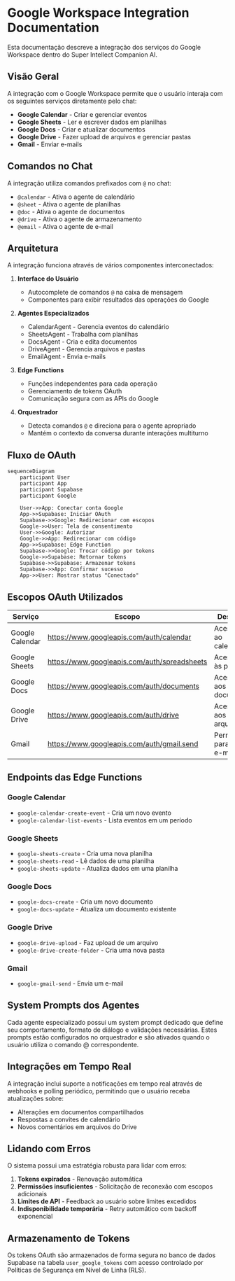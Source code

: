 
# Google Workspace Integration Documentation

Esta documentação descreve a integração dos serviços do Google Workspace dentro do Super Intellect Companion AI.

## Visão Geral

A integração com o Google Workspace permite que o usuário interaja com os seguintes serviços diretamente pelo chat:

- **Google Calendar** - Criar e gerenciar eventos
- **Google Sheets** - Ler e escrever dados em planilhas
- **Google Docs** - Criar e atualizar documentos
- **Google Drive** - Fazer upload de arquivos e gerenciar pastas
- **Gmail** - Enviar e-mails

## Comandos no Chat

A integração utiliza comandos prefixados com `@` no chat:

- `@calendar` - Ativa o agente de calendário
- `@sheet` - Ativa o agente de planilhas
- `@doc` - Ativa o agente de documentos
- `@drive` - Ativa o agente de armazenamento
- `@email` - Ativa o agente de e-mail

## Arquitetura

A integração funciona através de vários componentes interconectados:

1. **Interface do Usuário**
   - Autocomplete de comandos `@` na caixa de mensagem
   - Componentes para exibir resultados das operações do Google

2. **Agentes Especializados**
   - CalendarAgent - Gerencia eventos do calendário
   - SheetsAgent - Trabalha com planilhas
   - DocsAgent - Cria e edita documentos
   - DriveAgent - Gerencia arquivos e pastas
   - EmailAgent - Envia e-mails

3. **Edge Functions**
   - Funções independentes para cada operação
   - Gerenciamento de tokens OAuth
   - Comunicação segura com as APIs do Google

4. **Orquestrador**
   - Detecta comandos `@` e direciona para o agente apropriado
   - Mantém o contexto da conversa durante interações multiturno

## Fluxo de OAuth

```mermaid
sequenceDiagram
    participant User
    participant App
    participant Supabase
    participant Google

    User->>App: Conectar conta Google
    App->>Supabase: Iniciar OAuth
    Supabase->>Google: Redirecionar com escopos
    Google->>User: Tela de consentimento
    User->>Google: Autorizar
    Google->>App: Redirecionar com código
    App->>Supabase: Edge Function
    Supabase->>Google: Trocar código por tokens
    Google->>Supabase: Retornar tokens
    Supabase->>Supabase: Armazenar tokens
    Supabase->>App: Confirmar sucesso
    App->>User: Mostrar status "Conectado"
```

## Escopos OAuth Utilizados

| Serviço | Escopo | Descrição |
|---------|--------|-----------|
| Google Calendar | https://www.googleapis.com/auth/calendar | Acesso total ao calendário |
| Google Sheets | https://www.googleapis.com/auth/spreadsheets | Acesso total às planilhas |
| Google Docs | https://www.googleapis.com/auth/documents | Acesso total aos documentos |
| Google Drive | https://www.googleapis.com/auth/drive | Acesso total aos arquivos |
| Gmail | https://www.googleapis.com/auth/gmail.send | Permissão para enviar e-mails |

## Endpoints das Edge Functions

### Google Calendar

- `google-calendar-create-event` - Cria um novo evento
- `google-calendar-list-events` - Lista eventos em um período

### Google Sheets

- `google-sheets-create` - Cria uma nova planilha
- `google-sheets-read` - Lê dados de uma planilha
- `google-sheets-update` - Atualiza dados em uma planilha

### Google Docs

- `google-docs-create` - Cria um novo documento
- `google-docs-update` - Atualiza um documento existente

### Google Drive

- `google-drive-upload` - Faz upload de um arquivo
- `google-drive-create-folder` - Cria uma nova pasta

### Gmail

- `google-gmail-send` - Envia um e-mail

## System Prompts dos Agentes

Cada agente especializado possui um system prompt dedicado que define seu comportamento, formato de diálogo e validações necessárias. Estes prompts estão configurados no orquestrador e são ativados quando o usuário utiliza o comando @ correspondente.

## Integrações em Tempo Real

A integração inclui suporte a notificações em tempo real através de webhooks e polling periódico, permitindo que o usuário receba atualizações sobre:

- Alterações em documentos compartilhados
- Respostas a convites de calendário
- Novos comentários em arquivos do Drive

## Lidando com Erros

O sistema possui uma estratégia robusta para lidar com erros:

1. **Tokens expirados** - Renovação automática
2. **Permissões insuficientes** - Solicitação de reconexão com escopos adicionais
3. **Limites de API** - Feedback ao usuário sobre limites excedidos
4. **Indisponibilidade temporária** - Retry automático com backoff exponencial

## Armazenamento de Tokens

Os tokens OAuth são armazenados de forma segura no banco de dados Supabase na tabela `user_google_tokens` com acesso controlado por Políticas de Segurança em Nível de Linha (RLS).
